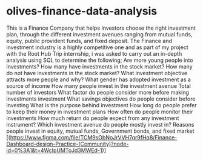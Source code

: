 # olives-finance-data-analysis

This is a Finance Company that helps Investors choose the right investment plan, through the different investment avenues ranging from mutual funds, equity, public provident funds, and fixed deposit. 
The Finance and investment industry is a  highly competitive one and  as part of my project with the Root Hub Trip internship, i was  asked to carry out an in-depth analysis using SQL to determine the following;
 Are more young people into investments?
How many have investments in the stock market?
How many do not have investments in the stock market?
What investment objective attracts more people and why?
What gender has adopted investment as a source of income
How many people invest in the investment avenue
Total number of investors 
What factor do people consider more before making investments  investment 
What savings objectives do people consider before investing 
What is the purpose behind investment
How long do people prefer to keep their money in investment plans 
How often do people monitor their investments 
How much return do people expect from any investment instrument?
Which investment avenue do people mostly invest in?
Reasons people invest in equity, mutual funds,  Government bonds, and fixed market
[(https://www.figma.com/file/TCM9sObNoJrVVH7qr9fHq8/Finance-Dashboard-design-Practice-(Community)?node-id=0%3A1&t=4WcIpUMToJd3MWEd-1)]


